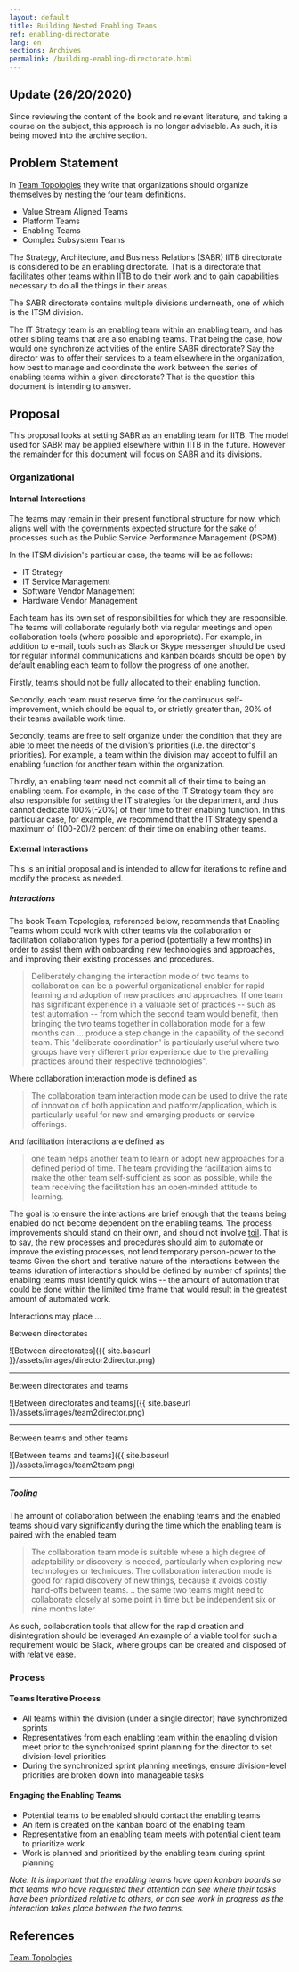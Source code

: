 ```yaml
---
layout: default
title: Building Nested Enabling Teams
ref: enabling-directorate
lang: en
sections: Archives
permalink: /building-enabling-directorate.html
---
```


## Update (26/20/2020)

Since reviewing the content of the book and relevant literature, and taking a course on the subject, this approach is no longer advisable. As such, it is being moved into the archive section.

## Problem Statement

In [Team Topologies](https://itrevolution.com/book/team-topologies/) they write that organizations should organize themselves by nesting the four team definitions.

- Value Stream Aligned Teams
- Platform Teams
- Enabling Teams
- Complex Subsystem Teams

The Strategy, Architecture, and Business Relations (SABR) IITB directorate is considered to be an enabling directorate. That is a directorate that facilitates other teams within IITB to do their work and to gain capabilities necessary to do all the things in their areas.

The SABR directorate contains multiple divisions underneath, one of which is the ITSM division.

The IT Strategy team is an enabling team within an enabling team, and has other sibling teams that are also enabling teams.
That being the case, how would one synchronize activities of the entire SABR directorate? Say the director was to offer their services to a team elsewhere in the organization, how best to manage and coordinate the work between the series of enabling teams within a given directorate? That is the question this document is intending to answer.

## Proposal

This proposal looks at setting SABR as an enabling team for IITB.
The model used for SABR may be applied elsewhere within IITB in the future.
However the remainder for this document will focus on SABR and its divisions.

### Organizational

#### Internal Interactions

The teams may remain in their present functional structure for now, which aligns well with the governments expected structure for the sake of processes such as the Public Service Performance Management (PSPM).

In the ITSM division's particular case, the teams will be as follows:

- IT Strategy
- IT Service Management
- Software Vendor Management
- Hardware Vendor Management

Each team has its own set of responsibilities for which they are responsible.
The teams will collaborate regularly both via regular meetings and open collaboration tools (where possible and appropriate).
For example, in addition to e-mail, tools such as Slack or Skype messenger should be used for regular informal communications and kanban boards should be open by default enabling each team to follow the progress of one another.

Firstly, teams should not be fully allocated to their enabling function.

Secondly, each team must reserve time for the continuous self-improvement, which should be equal to, or strictly greater than, 20% of their teams available work time.

Secondly, teams are free to self organize under the condition that they are able to meet the needs of the division's priorities (i.e. the director's priorities).
For example, a team within the division may accept to fulfill an enabling function for another team within the organization.

Thirdly, an enabling team need not commit all of their time to being an enabling team.
For example, in the case of the IT Strategy team they are also responsible for setting the IT strategies for the department, and thus cannot dedicate 100%(-20%) of their time to their enabling function.
In this particular case, for example, we recommend that the IT Strategy spend a maximum of (100-20)/2 percent of their time on enabling other teams.

#### External Interactions

This is an initial proposal and is intended to allow for iterations to refine and modify the process as needed.

##### Interactions

The book Team Topologies, referenced below, recommends that Enabling Teams whom could work with other teams via the collaboration or facilitation collaboration types for a period (potentially a few months) in order to assist them with onboarding new technologies and approaches, and improving their existing processes and procedures.

> Deliberately changing the interaction mode of two teams to collaboration can be a powerful organizational enabler for rapid learning and adoption of new practices and approaches. If one team has significant experience in a valuable set of practices -- such as test automation -- from which the second team would benefit, then bringing the two teams together in collaboration mode for a few months can ... produce a step change in the capability of the second team. This 'deliberate coordination' is particularly useful where two groups have very different prior experience due to the prevailing practices around their respective technologies".

Where collaboration interaction mode is defined as

> The collaboration team interaction mode can be used to drive the rate of innovation of both application and platform/application, which is particularly useful for new and emerging products or service offerings.

And facilitation interactions are defined as

> one team helps another team to learn or adopt new approaches for a defined period of time. The team providing the facilitation aims to make the other team self-sufficient as soon as possible, while the team receiving the facilitation has an open-minded attitude to learning.

The goal is to ensure the interactions are brief enough that the teams being enabled do not become dependent on the enabling teams.
The process improvements should stand on their own, and should not involve [toil](https://landing.google.com/sre/sre-book/chapters/eliminating-toil/).
That is to say, the new processes and procedures should aim to automate or improve the existing processes, not lend temporary person-power to the teams
Given the short and iterative nature of the interactions between the teams (duration of interactions should be defined by number of sprints) the enabling teams must identify quick wins -- the amount of automation that could be done within the limited time frame that would result in the greatest amount of automated work.

Interactions may place ...

Between directorates

![Between directorates]({{ site.baseurl }}/assets/images/director2director.png)

---

Between directorates and teams

![Between directorates and teams]({{ site.baseurl }}/assets/images/team2director.png)

---

Between teams and other teams

![Between teams and teams]({{ site.baseurl }}/assets/images/team2team.png)

---

##### Tooling

The amount of collaboration between the enabling teams and the enabled teams should vary significantly during the time which the enabling team is paired with the enabled team

> The collaboration team mode is suitable where a high degree of adaptability or discovery is needed, particularly when exploring new technologies or techniques. The collaboration interaction mode is good for rapid discovery of new things, because it avoids costly hand-offs between teams.
> .. the same two teams might need to collaborate closely at some point in time but be independent six or nine months later

As such, collaboration tools that allow for the rapid creation and disintegration should be leveraged
An example of a viable tool for such a requirement would be Slack, where groups can be created and disposed of with relative ease.

### Process

#### Teams Iterative Process

- All teams within the division (under a single director) have synchronized sprints
- Representatives from each enabling team within the enabling division meet prior to the synchronized sprint planning for the director to set division-level priorities
- During the synchronized sprint planning meetings, ensure division-level priorities are broken down into manageable tasks

#### Engaging the Enabling Teams

- Potential teams to be enabled should contact the enabling teams
- An item is created on the kanban board of the enabling team
- Representative from an enabling team meets with potential client team to prioritize work
- Work is planned and prioritized by the enabling team during sprint planning

_Note: It is important that the enabling teams have open kanban boards so that teams who have requested their attention can see where their tasks have been prioritized relative to others, or can see work in progress as the interaction takes place between the two teams._

## References

[Team Topologies](https://itrevolution.com/book/team-topologies/)
